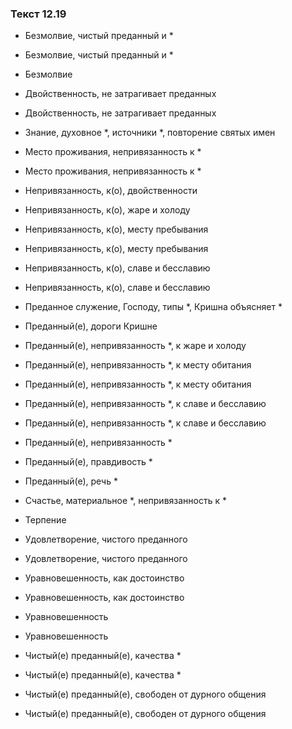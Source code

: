 ### Текст 12.19

- Безмолвие, чистый преданный и *

- Безмолвие, чистый преданный и *

- Безмолвие

- Двойственность, не затрагивает преданных

- Двойственность, не затрагивает преданных

- Знание, духовное *, источники *, повторение святых имен

- Место проживания, непривязанность к *

- Место проживания, непривязанность к *

- Непривязанность, к(о), двойственности

- Непривязанность, к(о), жаре и холоду

- Непривязанность, к(о), месту пребывания

- Непривязанность, к(о), месту пребывания

- Непривязанность, к(о), славе и бесславию

- Непривязанность, к(о), славе и бесславию

- Преданное служение, Господу, типы *, Кришна объясняет *

- Преданный(е), дороги Кришне

- Преданный(е), непривязанность *, к жаре и холоду

- Преданный(е), непривязанность *, к месту обитания

- Преданный(е), непривязанность *, к месту обитания

- Преданный(е), непривязанность *, к славе и бесславию

- Преданный(е), непривязанность *, к славе и бесславию

- Преданный(е), непривязанность *

- Преданный(е), правдивость *

- Преданный(е), речь *

- Счастье, материальное *, непривязанность к *

- Терпение

- Удовлетворение, чистого преданного

- Удовлетворение, чистого преданного

- Уравновешенность, как достоинство

- Уравновешенность, как достоинство

- Уравновешенность

- Уравновешенность

- Чистый(е) преданный(е), качества *

- Чистый(е) преданный(е), качества *

- Чистый(е) преданный(е), свободен от дурного общения

- Чистый(е) преданный(е), свободен от дурного общения
	
